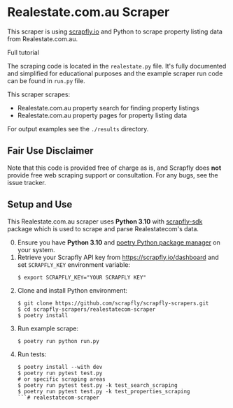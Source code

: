 # Realestate.com.au Scraper

This scraper is using [scrapfly.io](https://scrapfly.io/) and Python to scrape property listing data from Realestate.com.au. 

Full tutorial  

The scraping code is located in the `realestate.py` file. It's fully documented and simplified for educational purposes and the example scraper run code can be found in `run.py` file.

This scraper scrapes:
- Realestate.com.au property search for finding property listings
- Realestate.com.au property pages for property listing data

For output examples see the `./results` directory.

## Fair Use Disclaimer

Note that this code is provided free of charge as is, and Scrapfly does __not__ provide free web scraping support or consultation. For any bugs, see the issue tracker.

## Setup and Use

This Realestate.com.au scraper uses __Python 3.10__ with [scrapfly-sdk](https://pypi.org/project/scrapfly-sdk/) package which is used to scrape and parse Realestatecom's data.

0. Ensure you have __Python 3.10__ and [poetry Python package manager](https://python-poetry.org/docs/#installation) on your system.
1. Retrieve your Scrapfly API key from <https://scrapfly.io/dashboard> and set `SCRAPFLY_KEY` environment variable:
    ```shell
    $ export SCRAPFLY_KEY="YOUR SCRAPFLY KEY"
    ```
2. Clone and install Python environment:
    ```shell
    $ git clone https://github.com/scrapfly/scrapfly-scrapers.git
    $ cd scrapfly-scrapers/realestatecom-scraper
    $ poetry install
    ```
3. Run example scrape:
    ```shell
    $ poetry run python run.py
    ```
4. Run tests:
    ```shell
    $ poetry install --with dev
    $ poetry run pytest test.py
    # or specific scraping areas
    $ poetry run pytest test.py -k test_search_scraping
    $ poetry run pytest test.py -k test_properties_scraping
    ```# realestatecom-scraper

